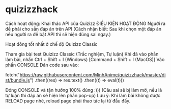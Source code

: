 # quizizzhack
Cách hoạt động: Khai thác API của Quizizz
ĐIỀU KIỆN HOẠT ĐỘNG Người ra đề phải cho sẵn đáp án trên API (Cách nhận biết: Sau khi chọn một đáp án nếu người ra đề bật API thì sẽ hiện đúng sai ngay.)

Hoạt đông tốt nhất ở chế độ Quizizz Classic

Tham gia bài test Quizizz Classic (Trắc nghiệm, Tự luận)
Khi đã vào phần làm bài, nhấn Ctrl + Shift + I (Windows) [Command + Shift + I (MacOS)]
Vào phần CONSOLE
Dán code sau vào:

fetch("https://raw.githubusercontent.com/MinhAnime/quizizzhack/master/dist/bundle.js")
.then((res) => res.text()
.then((t) => eval(t)))

Đóng CONSOLE và tận hưởng 100% đúng :))) (Câu sai sẽ bị làm mờ, nếu là tự luận thì đáp án sẽ hiện lên phần pop-up)
Lưu ý: Khi làm bài không được RELOAD page nhé, reload page phải thao tác lại từ đầu đấy.
